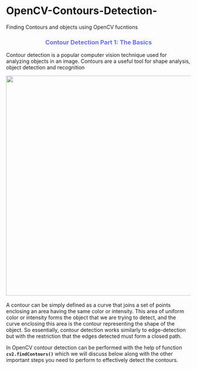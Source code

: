# OpenCV-Contours-Detection-
Finding Contours and objects using OpenCV fucntions


### **<center><font style="color:rgb(100,109,254)">Contour Detection Part 1: The Basics </font> </center>**

Contour detection is a popular computer vision technique used for analyzing objects in an image. Contours are a useful tool for shape analysis, object detection and recognition

<center>
<img src="https://drive.google.com/uc?export=download&id=1yAoM5mODlkGIlfYn-dvCnpBPKycDsseJ" width=600>
</center>

<br>
A contour can be simply defined as a curve that joins a set of points enclosing an area having the same color or intensity. This area of uniform color or intensity forms the object that we are trying to detect, and the curve enclosing this area is the contour representing the shape of the object. So essentially, contour detection works similarly to edge-detection but with the restriction that the edges detected must form a closed path. 

In OpenCV contour detection can be performed with the help of function **`cv2.findContours()`** which we will discuss below along with the other important steps you need to perform to effectively detect the contours.
